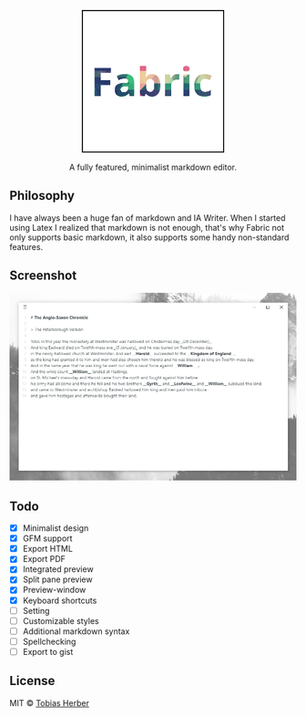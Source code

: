 <p align="center">
  <img width="250px" src="https://raw.githubusercontent.com/herber/fabric/master/logo.png" />
</p>

<p align="center">A fully featured, minimalist markdown editor.</p>

## Philosophy

I have always been a huge fan of markdown and IA Writer. When I started using Latex I realized that markdown is not enough, that's why Fabric not only supports basic markdown, it also supports some handy non-standard features.

## Screenshot

![windows screenshot](https://raw.githubusercontent.com/herber/fabric/master/art/windows-screenshot.png)

## Todo

- [x] Minimalist design
- [x] GFM support
- [x] Export HTML
- [x] Export PDF
- [x] Integrated preview
- [x] Split pane preview
- [x] Preview-window
- [x] Keyboard shortcuts
- [ ] Setting
- [ ] Customizable styles
- [ ] Additional markdown syntax
- [ ] Spellchecking
- [ ] Export to gist

## License

MIT © [Tobias Herber](http://tobihrbr.com)
